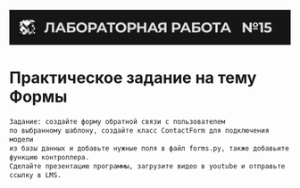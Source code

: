 ![alt MATE Programming Lab](https://github.com/MATE-Programming/Lab_logo/blob/main/lab_15.svg?raw=true)
# Практическое задание на тему Формы
    Задание: создайте форму обратной связи с пользователем
    по выбранному шаблону, создайте класс ContactForm для подключения модели
    из базы данных и добавьте нужные поля в файл forms.py, также добавьите функцию контроллера.
    Сделайте презентацию программы, загрузите видео в youtube и отправьте ссылку в LMS.
    
